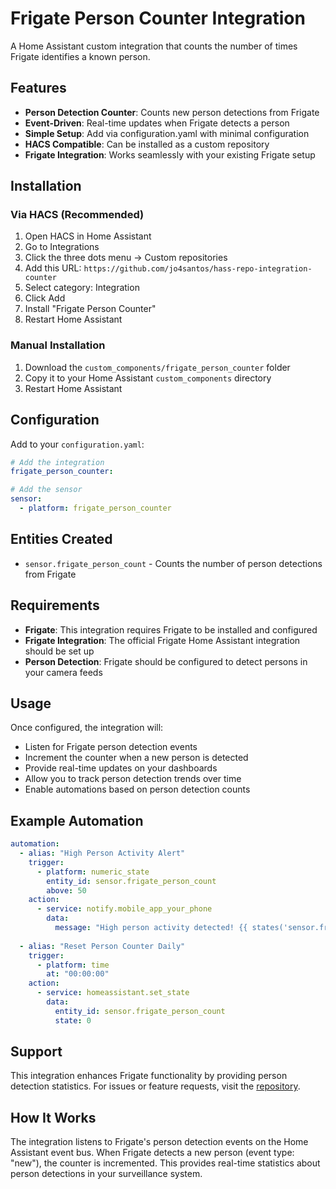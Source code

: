 # Frigate Person Counter Integration

A Home Assistant custom integration that counts the number of times Frigate identifies a known person.

## Features

- **Person Detection Counter**: Counts new person detections from Frigate
- **Event-Driven**: Real-time updates when Frigate detects a person
- **Simple Setup**: Add via configuration.yaml with minimal configuration
- **HACS Compatible**: Can be installed as a custom repository
- **Frigate Integration**: Works seamlessly with your existing Frigate setup

## Installation

### Via HACS (Recommended)

1. Open HACS in Home Assistant
2. Go to Integrations
3. Click the three dots menu → Custom repositories
4. Add this URL: `https://github.com/jo4santos/hass-repo-integration-counter`
5. Select category: Integration
6. Click Add
7. Install "Frigate Person Counter"
8. Restart Home Assistant

### Manual Installation

1. Download the `custom_components/frigate_person_counter` folder
2. Copy it to your Home Assistant `custom_components` directory
3. Restart Home Assistant

## Configuration

Add to your `configuration.yaml`:

```yaml
# Add the integration
frigate_person_counter:

# Add the sensor
sensor:
  - platform: frigate_person_counter
```

## Entities Created

- `sensor.frigate_person_count` - Counts the number of person detections from Frigate

## Requirements

- **Frigate**: This integration requires Frigate to be installed and configured
- **Frigate Integration**: The official Frigate Home Assistant integration should be set up
- **Person Detection**: Frigate should be configured to detect persons in your camera feeds

## Usage

Once configured, the integration will:
- Listen for Frigate person detection events
- Increment the counter when a new person is detected
- Provide real-time updates on your dashboards
- Allow you to track person detection trends over time
- Enable automations based on person detection counts

## Example Automation

```yaml
automation:
  - alias: "High Person Activity Alert"
    trigger:
      - platform: numeric_state
        entity_id: sensor.frigate_person_count
        above: 50
    action:
      - service: notify.mobile_app_your_phone
        data:
          message: "High person activity detected! {{ states('sensor.frigate_person_count') }} people detected today."
          
  - alias: "Reset Person Counter Daily"
    trigger:
      - platform: time
        at: "00:00:00"
    action:
      - service: homeassistant.set_state
        data:
          entity_id: sensor.frigate_person_count
          state: 0
```

## Support

This integration enhances Frigate functionality by providing person detection statistics. For issues or feature requests, visit the [repository](https://github.com/jo4santos/hass-repo).

## How It Works

The integration listens to Frigate's person detection events on the Home Assistant event bus. When Frigate detects a new person (event type: "new"), the counter is incremented. This provides real-time statistics about person detections in your surveillance system.